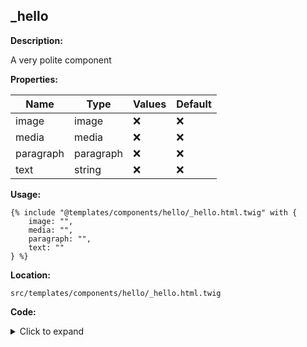 ## _hello

**Description:**

A very polite component

**Properties:**

| Name | Type | Values | Default |
|------|------|--------|---------|
| image | image | :x: | :x: |
| media | media | :x: | :x: |
| paragraph | paragraph | :x: | :x: |
| text | string | :x: | :x: |


**Usage:**

```twig
{% include "@templates/components/hello/_hello.html.twig" with {
    image: "",
    media: "",
    paragraph: "",
    text: ""
} %}
```

**Location:**

 `src/templates/components/hello/_hello.html.twig`

**Code:**

<details>
    <summary>Click to expand</summary>

```twig
{% extends "@templates/objects/base/_base.html.twig" %} {% set path = _self %}

{% set componentClass = 'c-hello' %}

{% block content %}
    <div {{ attributes.addClass(componentClass) }}>
        {{ title_prefix }}
        {{ title_suffix }}
        {% if text %}
            <p>{{ text }}</p>
        {% endif %}
        {% if image %}
            {{ image|with(["0", "#item_attributes"], { "class": componentClass ~ "__image" }) }}
        {% endif %}
        {% if media %}
            {{ media }}
        {% endif %}
        {% if paragraph %}
            {{ paragraph }}
        {% endif %}
    </div>
{% endblock %}
```

</details>


